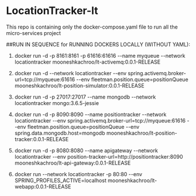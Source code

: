 # LocationTracker-lt
This repo is containing only the docker-compose.yaml file to run all the micro-services project

##RUN IN SEQUENCE for RUNNING DOCKERS LOCALLY (WITHOUT YAML):
1. docker run -d -p 8161:8161 -p 61616:61616 --name myqueue --network locationtracker mooneshkachroo/lt-activemq:0.0.1-RELEASE

2. docker run -d --network locationtracker --env spring.activemq.broker-url=tcp://myqueue:61616 --env fleetman.position.queue=positionQueue mooneshkachroo/lt-position-simulator:0.0.1-RELEASE

3. docker run -d -p 27017:27017 --name mongodb --network locationtracker mongo:3.6.5-jessie

4. docker run -d -p 8090:8090 --name positiontracker --network locationtracker --env spring.activemq.broker-url=tcp://myqueue:61616 --env fleetman.position.queue=positionQueue --env spring.data.mongodb.host=mongodb mooneshkachroo/lt-position-tracker:0.0.1-RELEASE

5. docker run -d -p 8080:8080 --name apigateway --network locationtracker --env position-tracker-url=http://positiontracker:8090 mooneshkachroo/lt-api-gateway:0.0.1-RELEASE

6. docker run --network locationtracker -p 80:80 --env SPRING_PROFILES_ACTIVE=localhost mooneshkachroo/lt-webapp:0.0.1-RELEASE

